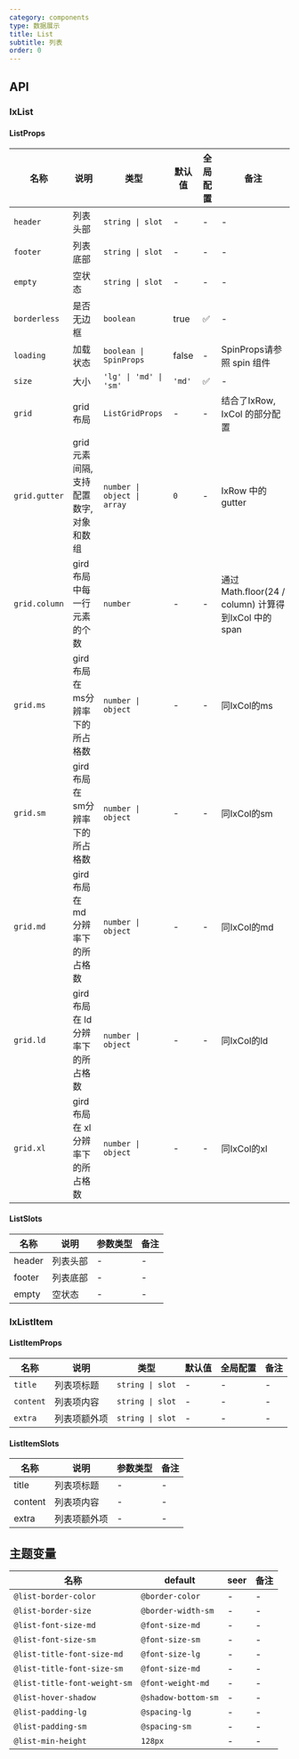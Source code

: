 ```yaml
---
category: components
type: 数据展示
title: List
subtitle: 列表
order: 0
---
```


## API

### IxList

#### ListProps

| 名称 | 说明 | 类型  | 默认值 | 全局配置 | 备注 |
| --- | --- | --- | --- | --- | --- |
| `header` | 列表头部 | `string \| slot` | - | - | - |
| `footer` | 列表底部 | `string \| slot` | - | - | - |
| `empty` | 空状态 | `string \| slot` | - | - | - |
| `borderless` | 是否无边框 | `boolean` | true | ✅ | - |
| `loading` | 加载状态 | `boolean \| SpinProps` | false | - | SpinProps请参照 spin 组件 |
| `size` | 大小 | `'lg' \| 'md' \| 'sm'` | `'md'` | ✅ | - |
| `grid` | grid 布局 | `ListGridProps` | - | - | 结合了IxRow, IxCol 的部分配置 |
| `grid.gutter` | grid 元素间隔, 支持配置数字, 对象和数组 | `number \| object \| array` | `0` | - | IxRow 中的 gutter |
| `grid.column` | gird 布局中每一行元素的个数 | `number` | - | - | 通过Math.floor(24 / column) 计算得到IxCol 中的 span |
| `grid.ms` | gird 布局在 ms分辨率下的所占格数 | `number \| object` | - | - | 同IxCol的ms |
| `grid.sm` | gird 布局在 sm分辨率下的所占格数 | `number \| object` | - | - | 同IxCol的sm |
| `grid.md` | gird 布局在 md分辨率下的所占格数 | `number \| object` | - | - | 同IxCol的md |
| `grid.ld` | gird 布局在 ld分辨率下的所占格数 | `number \| object` | - | - | 同IxCol的ld |
| `grid.xl` | gird 布局在 xl分辨率下的所占格数 | `number \| object` | - | - | 同IxCol的xl |

#### ListSlots

| 名称 | 说明 | 参数类型 | 备注 |
| --- | --- | --- | --- |
| header | 列表头部 | - | - |
| footer | 列表底部 | - | - |
| empty | 空状态 | - | - |

### IxListItem

#### ListItemProps

| 名称 | 说明 | 类型  | 默认值 | 全局配置 | 备注 |
| --- | --- | --- | --- | --- | --- |
| `title` | 列表项标题 | `string \| slot` | - | - | - |
| `content` | 列表项内容 | `string \| slot` | - | - | - |
| `extra` | 列表项额外项 | `string \| slot` | - | - | - |

#### ListItemSlots

| 名称 | 说明 | 参数类型 | 备注 |
| --- | --- | --- | --- |
| title | 列表项标题 | - | - |
| content | 列表项内容 | - | - |
| extra | 列表项额外项 | - | - |

<!--- insert less variable begin  --->
## 主题变量

| 名称 | default | seer | 备注 |
| --- | --- | --- | --- |
| `@list-border-color` | `@border-color` | - | - |
| `@list-border-size` | `@border-width-sm` | - | - |
| `@list-font-size-md` | `@font-size-md` | - | - |
| `@list-font-size-sm` | `@font-size-sm` | - | - |
| `@list-title-font-size-md` | `@font-size-lg` | - | - |
| `@list-title-font-size-sm` | `@font-size-md` | - | - |
| `@list-title-font-weight-sm` | `@font-weight-md` | - | - |
| `@list-hover-shadow` | `@shadow-bottom-sm` | - | - |
| `@list-padding-lg` | `@spacing-lg` | - | - |
| `@list-padding-sm` | `@spacing-sm` | - | - |
| `@list-min-height` | `128px` | - | - |
<!--- insert less variable end  --->